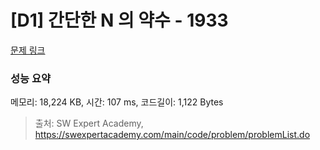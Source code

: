 # [D1] 간단한 N 의 약수 - 1933 

[문제 링크](https://swexpertacademy.com/main/code/problem/problemDetail.do?contestProbId=AV5PhcWaAKIDFAUq) 

### 성능 요약

메모리: 18,224 KB, 시간: 107 ms, 코드길이: 1,122 Bytes



> 출처: SW Expert Academy, https://swexpertacademy.com/main/code/problem/problemList.do